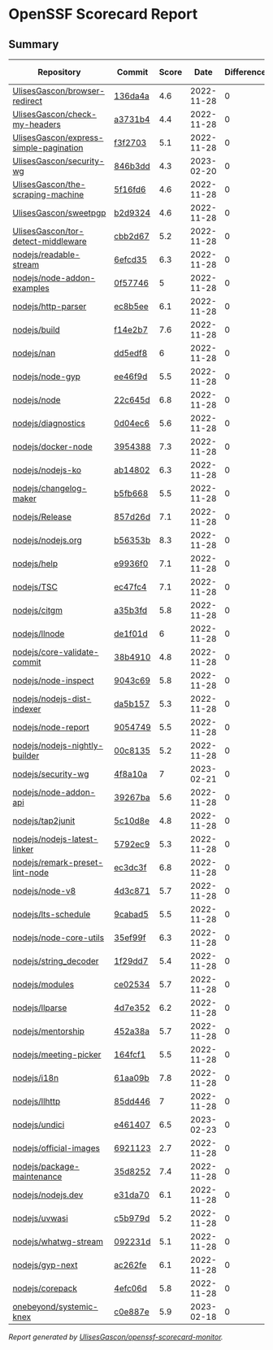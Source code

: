 # OpenSSF Scorecard Report

## Summary

| Repository | Commit | Score | Date | Difference | Report Link |
| -- | -- | -- | -- | -- | -- |
| [UlisesGascon/browser-redirect](https://github.com/UlisesGascon/browser-redirect) | [136da4a](https://github.com/UlisesGascon/browser-redirect/commit/136da4a72ce9a9b9954e7c009da9f42f3d00fab1) | 4.6 | 2022-11-28 | 0 | [Full Report](https://deps.dev/project/github/ulisesgascon%2Fbrowser-redirect) |
| [UlisesGascon/check-my-headers](https://github.com/UlisesGascon/check-my-headers) | [a3731b4](https://github.com/UlisesGascon/check-my-headers/commit/a3731b4c30cd4ceb2df3b3507a32a92a010db044) | 4.4 | 2022-11-28 | 0 | [Full Report](https://deps.dev/project/github/ulisesgascon%2Fcheck-my-headers) |
| [UlisesGascon/express-simple-pagination](https://github.com/UlisesGascon/express-simple-pagination) | [f3f2703](https://github.com/UlisesGascon/express-simple-pagination/commit/f3f2703efa98aafd2d39f7df3f99adde09fb153b) | 5.1 | 2022-11-28 | 0 | [Full Report](https://deps.dev/project/github/ulisesgascon%2Fexpress-simple-pagination) |
| [UlisesGascon/security-wg](https://github.com/UlisesGascon/security-wg) | [846b3dd](https://github.com/UlisesGascon/security-wg/commit/846b3ddb5f75d95235e94d9eb52e920f4a067338) | 4.3 | 2023-02-20 | 0 | [Full Report](https://deps.dev/project/github/ulisesgascon%2Fsecurity-wg) |
| [UlisesGascon/the-scraping-machine](https://github.com/UlisesGascon/the-scraping-machine) | [5f16fd6](https://github.com/UlisesGascon/the-scraping-machine/commit/5f16fd6a6f005e13adbc517588b8053222685fed) | 4.6 | 2022-11-28 | 0 | [Full Report](https://deps.dev/project/github/ulisesgascon%2Fthe-scraping-machine) |
| [UlisesGascon/sweetpgp](https://github.com/UlisesGascon/sweetpgp) | [b2d9324](https://github.com/UlisesGascon/sweetpgp/commit/b2d932467fdc06b11dedf88f17de68e75dc2b11d) | 4.6 | 2022-11-28 | 0 | [Full Report](https://deps.dev/project/github/ulisesgascon%2Fsweetpgp) |
| [UlisesGascon/tor-detect-middleware](https://github.com/UlisesGascon/tor-detect-middleware) | [cbb2d67](https://github.com/UlisesGascon/tor-detect-middleware/commit/cbb2d671b820193b078be5c76976a93d9fa3e962) | 5.2 | 2022-11-28 | 0 | [Full Report](https://deps.dev/project/github/ulisesgascon%2Ftor-detect-middleware) |
| [nodejs/readable-stream](https://github.com/nodejs/readable-stream) | [6efcd35](https://github.com/nodejs/readable-stream/commit/6efcd356cca3dd8ccfba3f9e02b6ad3e30d55f35) | 6.3 | 2022-11-28 | 0 | [Full Report](https://deps.dev/project/github/nodejs%2Freadable-stream) |
| [nodejs/node-addon-examples](https://github.com/nodejs/node-addon-examples) | [0f57746](https://github.com/nodejs/node-addon-examples/commit/0f57746c6be61846cd2780ff3af8f648b7dc857f) | 5 | 2022-11-28 | 0 | [Full Report](https://deps.dev/project/github/nodejs%2Fnode-addon-examples) |
| [nodejs/http-parser](https://github.com/nodejs/http-parser) | [ec8b5ee](https://github.com/nodejs/http-parser/commit/ec8b5ee63f0e51191ea43bb0c6eac7bfbff3141d) | 6.1 | 2022-11-28 | 0 | [Full Report](https://deps.dev/project/github/nodejs%2Fhttp-parser) |
| [nodejs/build](https://github.com/nodejs/build) | [f14e2b7](https://github.com/nodejs/build/commit/f14e2b7dafb4e8080e589698d8a1657b9d65f576) | 7.6 | 2022-11-28 | 0 | [Full Report](https://deps.dev/project/github/nodejs%2Fbuild) |
| [nodejs/nan](https://github.com/nodejs/nan) | [dd5edf8](https://github.com/nodejs/nan/commit/dd5edf87e84abb678befe754cd55c7b99326248a) | 6 | 2022-11-28 | 0 | [Full Report](https://deps.dev/project/github/nodejs%2Fnan) |
| [nodejs/node-gyp](https://github.com/nodejs/node-gyp) | [ee46f9d](https://github.com/nodejs/node-gyp/commit/ee46f9d2b56eb238ce5d8199077ce5c98bdbd64c) | 5.5 | 2022-11-28 | 0 | [Full Report](https://deps.dev/project/github/nodejs%2Fnode-gyp) |
| [nodejs/node](https://github.com/nodejs/node) | [22c645d](https://github.com/nodejs/node/commit/22c645d411b7cba9e7b0d578a3e7108147a5d89e) | 6.8 | 2022-11-28 | 0 | [Full Report](https://deps.dev/project/github/nodejs%2Fnode) |
| [nodejs/diagnostics](https://github.com/nodejs/diagnostics) | [0d04ec6](https://github.com/nodejs/diagnostics/commit/0d04ec69457931f686c51262fe7cade72b758bd6) | 5.6 | 2022-11-28 | 0 | [Full Report](https://deps.dev/project/github/nodejs%2Fdiagnostics) |
| [nodejs/docker-node](https://github.com/nodejs/docker-node) | [3954388](https://github.com/nodejs/docker-node/commit/3954388fe493299877718e5cdc7835ba460e43e8) | 7.3 | 2022-11-28 | 0 | [Full Report](https://deps.dev/project/github/nodejs%2Fdocker-node) |
| [nodejs/nodejs-ko](https://github.com/nodejs/nodejs-ko) | [ab14802](https://github.com/nodejs/nodejs-ko/commit/ab14802dc2e7288bdc4353a24176dce2f4ba9dff) | 6.3 | 2022-11-28 | 0 | [Full Report](https://deps.dev/project/github/nodejs%2Fnodejs-ko) |
| [nodejs/changelog-maker](https://github.com/nodejs/changelog-maker) | [b5fb668](https://github.com/nodejs/changelog-maker/commit/b5fb668c7b5ad9dbef4c2cf14b9ae9ee2f65aad5) | 5.5 | 2022-11-28 | 0 | [Full Report](https://deps.dev/project/github/nodejs%2Fchangelog-maker) |
| [nodejs/Release](https://github.com/nodejs/Release) | [857d26d](https://github.com/nodejs/Release/commit/857d26d0514223ba0e17d54fdd1c85c03c2499c4) | 7.1 | 2022-11-28 | 0 | [Full Report](https://deps.dev/project/github/nodejs%2Frelease) |
| [nodejs/nodejs.org](https://github.com/nodejs/nodejs.org) | [b56353b](https://github.com/nodejs/nodejs.org/commit/b56353b15e555be0881a7a5562139505bb625c8d) | 8.3 | 2022-11-28 | 0 | [Full Report](https://deps.dev/project/github/nodejs%2Fnodejs.org) |
| [nodejs/help](https://github.com/nodejs/help) | [e9936f0](https://github.com/nodejs/help/commit/e9936f04866d3e3fdf1189e83277e9f8fe25c7d6) | 7.1 | 2022-11-28 | 0 | [Full Report](https://deps.dev/project/github/nodejs%2Fhelp) |
| [nodejs/TSC](https://github.com/nodejs/TSC) | [ec47fc4](https://github.com/nodejs/TSC/commit/ec47fc4164151f2a4fac86aa1413eb3b02877807) | 7.1 | 2022-11-28 | 0 | [Full Report](https://deps.dev/project/github/nodejs%2Ftsc) |
| [nodejs/citgm](https://github.com/nodejs/citgm) | [a35b3fd](https://github.com/nodejs/citgm/commit/a35b3fd33f38cf3589f5fa29fd082fbe3c5f153f) | 5.8 | 2022-11-28 | 0 | [Full Report](https://deps.dev/project/github/nodejs%2Fcitgm) |
| [nodejs/llnode](https://github.com/nodejs/llnode) | [de1f01d](https://github.com/nodejs/llnode/commit/de1f01d70a5c58111dd873d340f898023e4e8fe6) | 6 | 2022-11-28 | 0 | [Full Report](https://deps.dev/project/github/nodejs%2Fllnode) |
| [nodejs/core-validate-commit](https://github.com/nodejs/core-validate-commit) | [38b4910](https://github.com/nodejs/core-validate-commit/commit/38b491045235616280832c31d18bed6ddea0a8c5) | 4.8 | 2022-11-28 | 0 | [Full Report](https://deps.dev/project/github/nodejs%2Fcore-validate-commit) |
| [nodejs/node-inspect](https://github.com/nodejs/node-inspect) | [9043c69](https://github.com/nodejs/node-inspect/commit/9043c6986822cf499829c079f9a7debf0a95403f) | 5.8 | 2022-11-28 | 0 | [Full Report](https://deps.dev/project/github/nodejs%2Fnode-inspect) |
| [nodejs/nodejs-dist-indexer](https://github.com/nodejs/nodejs-dist-indexer) | [da5b157](https://github.com/nodejs/nodejs-dist-indexer/commit/da5b1572f3d96b54a151fc0e9123d8011ad7afb3) | 5.3 | 2022-11-28 | 0 | [Full Report](https://deps.dev/project/github/nodejs%2Fnodejs-dist-indexer) |
| [nodejs/node-report](https://github.com/nodejs/node-report) | [9054749](https://github.com/nodejs/node-report/commit/90547492f5da29948b00a19b13490b2ebe2c0cd6) | 5.5 | 2022-11-28 | 0 | [Full Report](https://deps.dev/project/github/nodejs%2Fnode-report) |
| [nodejs/nodejs-nightly-builder](https://github.com/nodejs/nodejs-nightly-builder) | [00c8135](https://github.com/nodejs/nodejs-nightly-builder/commit/00c8135102b0e272ed1d8950845a5412cc9bc237) | 5.2 | 2022-11-28 | 0 | [Full Report](https://deps.dev/project/github/nodejs%2Fnodejs-nightly-builder) |
| [nodejs/security-wg](https://github.com/nodejs/security-wg) | [4f8a10a](https://github.com/nodejs/security-wg/commit/4f8a10aec89ae318f4623a866432eb71496b2c6b) | 7 | 2023-02-21 | 0 | [Full Report](https://deps.dev/project/github/nodejs%2Fsecurity-wg) |
| [nodejs/node-addon-api](https://github.com/nodejs/node-addon-api) | [39267ba](https://github.com/nodejs/node-addon-api/commit/39267baf1ba985275f74991fef6faac2ccf8e495) | 5.6 | 2022-11-28 | 0 | [Full Report](https://deps.dev/project/github/nodejs%2Fnode-addon-api) |
| [nodejs/tap2junit](https://github.com/nodejs/tap2junit) | [5c10d8e](https://github.com/nodejs/tap2junit/commit/5c10d8e9cc8df25e6dfe086efad1e39b211582d6) | 4.8 | 2022-11-28 | 0 | [Full Report](https://deps.dev/project/github/nodejs%2Ftap2junit) |
| [nodejs/nodejs-latest-linker](https://github.com/nodejs/nodejs-latest-linker) | [5792ec9](https://github.com/nodejs/nodejs-latest-linker/commit/5792ec991efc5b35aa67e14b45d5120fba369edd) | 5.3 | 2022-11-28 | 0 | [Full Report](https://deps.dev/project/github/nodejs%2Fnodejs-latest-linker) |
| [nodejs/remark-preset-lint-node](https://github.com/nodejs/remark-preset-lint-node) | [ec3dc3f](https://github.com/nodejs/remark-preset-lint-node/commit/ec3dc3f02b2b42383bdb68ffc21dfe0b84b9d69d) | 6.8 | 2022-11-28 | 0 | [Full Report](https://deps.dev/project/github/nodejs%2Fremark-preset-lint-node) |
| [nodejs/node-v8](https://github.com/nodejs/node-v8) | [4d3c871](https://github.com/nodejs/node-v8/commit/4d3c8710c78f5bb9f3b7ecfab4db4f42b364e80d) | 5.7 | 2022-11-28 | 0 | [Full Report](https://deps.dev/project/github/nodejs%2Fnode-v8) |
| [nodejs/lts-schedule](https://github.com/nodejs/lts-schedule) | [9cabad5](https://github.com/nodejs/lts-schedule/commit/9cabad50a0793a051e2091ee4a3905f2966169d2) | 5.5 | 2022-11-28 | 0 | [Full Report](https://deps.dev/project/github/nodejs%2Flts-schedule) |
| [nodejs/node-core-utils](https://github.com/nodejs/node-core-utils) | [35ef99f](https://github.com/nodejs/node-core-utils/commit/35ef99ff0afe0478f26b2028dbcd3170975ede6b) | 6.3 | 2022-11-28 | 0 | [Full Report](https://deps.dev/project/github/nodejs%2Fnode-core-utils) |
| [nodejs/string_decoder](https://github.com/nodejs/string_decoder) | [1f29dd7](https://github.com/nodejs/string_decoder/commit/1f29dd715a6c829da89e869af7dafc231c20ed9f) | 5.4 | 2022-11-28 | 0 | [Full Report](https://deps.dev/project/github/nodejs%2Fstring_decoder) |
| [nodejs/modules](https://github.com/nodejs/modules) | [ce02534](https://github.com/nodejs/modules/commit/ce0253495819a8496a64ca5b18f7465fd3a97964) | 5.7 | 2022-11-28 | 0 | [Full Report](https://deps.dev/project/github/nodejs%2Fmodules) |
| [nodejs/llparse](https://github.com/nodejs/llparse) | [4d7e352](https://github.com/nodejs/llparse/commit/4d7e35267870b576f41112f6f720f4a1009b10b8) | 6.2 | 2022-11-28 | 0 | [Full Report](https://deps.dev/project/github/nodejs%2Fllparse) |
| [nodejs/mentorship](https://github.com/nodejs/mentorship) | [452a38a](https://github.com/nodejs/mentorship/commit/452a38aec26bb4d9256b2dcde79c51ffd44cd2b7) | 5.7 | 2022-11-28 | 0 | [Full Report](https://deps.dev/project/github/nodejs%2Fmentorship) |
| [nodejs/meeting-picker](https://github.com/nodejs/meeting-picker) | [164fcf1](https://github.com/nodejs/meeting-picker/commit/164fcf11119c956528a803afcd35c06b895ada91) | 5.5 | 2022-11-28 | 0 | [Full Report](https://deps.dev/project/github/nodejs%2Fmeeting-picker) |
| [nodejs/i18n](https://github.com/nodejs/i18n) | [61aa09b](https://github.com/nodejs/i18n/commit/61aa09b813d75fb46d1c73cd46e96acfa67c7e95) | 7.8 | 2022-11-28 | 0 | [Full Report](https://deps.dev/project/github/nodejs%2Fi18n) |
| [nodejs/llhttp](https://github.com/nodejs/llhttp) | [85dd446](https://github.com/nodejs/llhttp/commit/85dd446419966cafb5a7fdd5031e3113a0768e65) | 7 | 2022-11-28 | 0 | [Full Report](https://deps.dev/project/github/nodejs%2Fllhttp) |
| [nodejs/undici](https://github.com/nodejs/undici) | [e461407](https://github.com/nodejs/undici/commit/e461407c63e1009215e13bbd392fe7919747ab3e) | 6.5 | 2023-02-23 | 0 | [Full Report](https://deps.dev/project/github/nodejs%2Fundici) |
| [nodejs/official-images](https://github.com/nodejs/official-images) | [6921123](https://github.com/nodejs/official-images/commit/69211237fb70e39ccf837d6e5146896f25bd40f8) | 2.7 | 2022-11-28 | 0 | [Full Report](https://deps.dev/project/github/nodejs%2Fofficial-images) |
| [nodejs/package-maintenance](https://github.com/nodejs/package-maintenance) | [35d8252](https://github.com/nodejs/package-maintenance/commit/35d8252b5965d2326126e1af50c4a83cbdc4d851) | 7.4 | 2022-11-28 | 0 | [Full Report](https://deps.dev/project/github/nodejs%2Fpackage-maintenance) |
| [nodejs/nodejs.dev](https://github.com/nodejs/nodejs.dev) | [e31da70](https://github.com/nodejs/nodejs.dev/commit/e31da70c029f24497fade852ecbb23e47907d5ad) | 6.1 | 2022-11-28 | 0 | [Full Report](https://deps.dev/project/github/nodejs%2Fnodejs.dev) |
| [nodejs/uvwasi](https://github.com/nodejs/uvwasi) | [c5b979d](https://github.com/nodejs/uvwasi/commit/c5b979dc5da948d989614f623878aa32251d58e7) | 5.2 | 2022-11-28 | 0 | [Full Report](https://deps.dev/project/github/nodejs%2Fuvwasi) |
| [nodejs/whatwg-stream](https://github.com/nodejs/whatwg-stream) | [092231d](https://github.com/nodejs/whatwg-stream/commit/092231da3ade919daef9b23ea4e0ed7c9a7dea80) | 5.1 | 2022-11-28 | 0 | [Full Report](https://deps.dev/project/github/nodejs%2Fwhatwg-stream) |
| [nodejs/gyp-next](https://github.com/nodejs/gyp-next) | [ac262fe](https://github.com/nodejs/gyp-next/commit/ac262fe82453c4e8dc47529338d157eb0b5ec0fb) | 6.1 | 2022-11-28 | 0 | [Full Report](https://deps.dev/project/github/nodejs%2Fgyp-next) |
| [nodejs/corepack](https://github.com/nodejs/corepack) | [4efc06d](https://github.com/nodejs/corepack/commit/4efc06d93ecf63d9ed922e386b8121c32a554fae) | 5.8 | 2022-11-28 | 0 | [Full Report](https://deps.dev/project/github/nodejs%2Fcorepack) |
| [onebeyond/systemic-knex](https://github.com/onebeyond/systemic-knex) | [c0e887e](https://github.com/onebeyond/systemic-knex/commit/c0e887eb2d27b8bf3f7bca604e8097a5319178d8) | 5.9 | 2023-02-18 | 0 | [Full Report](https://deps.dev/project/github/onebeyond%2Fsystemic-knex) |

_Report generated by [UlisesGascon/openssf-scorecard-monitor](https://github.com/UlisesGascon/openssf-scorecard-monitor)._